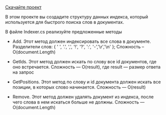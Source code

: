 [Скачайте проект](https://ulearn.me/Exercise/StudentZip?courseId=BasicProgramming&slideId=5caa9930-a3af-4ba0-9a8e-761bb7cb0ec5)

В этом проекте вы создадите структуру данных индекса, который используется для быстрого поиска слов в документах.

В файле Indexer.cs реализуйте предложенные методы

* Add. Этот метод должен индексировать все слова в документе. Разделители слов: { ' ', '.', ',', '!', '?', ':', '-','\r','\n' }; Сложность – O(document.Length)

* GetIds. Этот метод должен искать по слову все id документов, где оно встречается. Сложность — O(result), где result — размер ответа на запрос

* GetPositions. Этот метод по слову и id документа должен искать все позиции, в которых слово начинается. Сложность — O(result)

* Remove. Этот метод должен удалять документ из индекса, после чего слова в нем искаться больше не должны. Сложность — O(document.Length)
